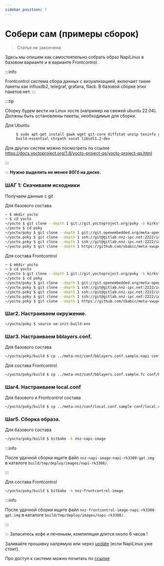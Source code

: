 ```yaml
---
sidebar_position: 7
---
```

# Собери сам (примеры сборок)

>Статья не закончена

Здесь мы опишем как самостоятельно собрать образ NapiLinux
в базовом варианте и в варианте Frontcontrol.

:::info

Frontcontrol система сбора данных с визуализацией, включает такие пакеты 
как influxdb2, telegraf, grafana, flack. 
В базовой сборке этих пакетов нет.
:::

:::tip 

Сборку будем вести на Linux хосте (например на свежей ubuntu 22.04).
Должны быть остановлены пакеты, необходимые для сборки.

Для Ubuntu
```bash 
     $ sudo apt-get install gawk wget git-core diffstat unzip texinfo gcc-multilib \
     build-essential chrpath socat libsdl1.2-dev
```
Для других систем можно посмотреть по ссылке https://docs.yoctoproject.org/1.8/yocto-project-qs/yocto-project-qs.html

:::

:boom: **Нужно выделить не менее 80Гб на диске.**

### ШАГ 1: Скачиваем исходники

Получаем данные с git

Для базового состава

```bash
~ $ mkdir yocto
~ $ cd yocto
~/yocto $ git clone --depth 1 git://git.yoctoproject.org/poky -b kirkstone
~/yocto $ cd poky
~/yocto/poky $ git clone --depth 1 git://git.openembedded.org/meta-openembedded.git -b kirkstone
~/yocto.poky $ git clone --depth 1 ssh://git@gitlab.nnz-ipc.net:2222/iot/loracross/meta-nnz.git -b kirkstone
~/yocto.poky $ git clone --depth 1 ssh://git@gitlab.nnz-ipc.net:2222/iot/loracross/meta-readonly-rootfs-overlay.git -b kirkstone
~/yocto.poky $ git clone --depth 1 https://github.com/sbabic/meta-swupdate -b kirkstone
```

Для состава Frontcontrol

```bash
~ $ mkdir yocto
~ $ cd yocto
~/yocto $ git clone --depth 1 git://git.yoctoproject.org/poky -b kirkstone
~/yocto $ cd poky
~/yocto/poky $ git clone --depth 1 git://git.openembedded.org/meta-openembedded.git -b kirkstone
~/yocto.poky $ git clone --depth 1 ssh://git@gitlab.nnz-ipc.net:2222/iot/loracross/meta-influx.git -b kirkstone
~/yocto.poky $ git clone --depth 1 ssh://git@gitlab.nnz-ipc.net:2222/iot/loracross/meta-nnz.git -b kirkstone
~/yocto.poky $ git clone --depth 1 ssh://git@gitlab.nnz-ipc.net:2222/iot/loracross/meta-readonly-rootfs-overlay.git -b kirkstone
~/yocto.poky $ git clone --depth 1 https://github.com/sbabic/meta-swupdate -b kirkstone
```

### Шаг2. Настраиваем окружение.

```bash
~/yocto/poky $ source oe-init-build-env
```

### Шаг3. Настраиваем  bblayers.conf.

Для базового состава

```bash
~/yocto/poky/build $ cp ../meta-nnz/conf/bblayers.conf.sample.napi conf/bblayers.conf
```

Для состава Frontcontrol

```bash
~/yocto/poky/build $ cp ../meta-nnz/conf/bblayers.conf.sample.fc conf/bblayers.conf
```

### Шаг4. Настраиваем local.conf

Для базового и Frontcontrol состава

```bash
~/yocto/poky/build $ cp ../meta-nnz/conf/local.conf.sample conf/local.conf
```

### Шаг5. Сборка образа.

Для базового состава

```bash
~/yocto/poky/build $ bitbake -k nnz-napi-image
```

:::info

После удачной сборки ищите файл `nnz-napi-image-napi-rk3308-gpt.img ` в каталоге `build/tmp/deploy/images/napi-rk3308/`.

:::


Для состава Frontcontrol

```bash
~/yocto/poky/build $ bitbake -k nnz-frontcontrol-image
```

:::info

После удачной сборки ищите файл `nnz-frontcontrol-image-napi-rk3308-gpt.img` в каталоге `build/tmp/deploy/images/napi-rk3308/`.

:::

:boom: Запаситесь кофе и печеньем, компиляция длится около 6 часов !

Заливайте прошивку напрямую или через [update](./upgrade/) (если NapiLinux уже стоит). 

Про доступ к системе можно почитать по [ссылке](./access/)

